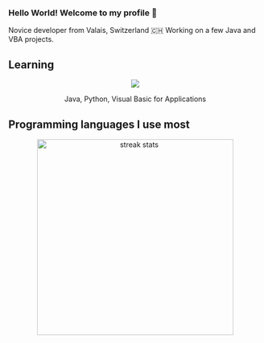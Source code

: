 ### Hello World! Welcome to my profile 👋

Novice developer from Valais, Switzerland 🇨🇭 Working on a few Java and VBA projects.

<h2>Learning</h2>
<div align="center">
  <img src="https://skillicons.dev/icons?i=java,py,visualstudio" />
  <p>Java, Python, Visual Basic for Applications</p>
</div>

<h2>Programming languages I use most</h2>
<div align="center">
  <img width=390 src="https://streak-stats.demolab.com/?user=Yende115&count_private=true&theme=transparent&border_radius=10" alt="streak stats"/>
</div>
<!--
**Yende115/Yende115** is a ✨ _special_ ✨ repository because its `README.md` (this file) appears on your GitHub profile.

Here are some ideas to get you started:

- 🔭 I’m currently working on ...
- 🌱 I’m currently learning ...
- 👯 I’m looking to collaborate on ...
- 🤔 I’m looking for help with ...
- 💬 Ask me about ...
- 📫 How to reach me: ...
- 😄 Pronouns: ...
- ⚡ Fun fact: ...
-->
